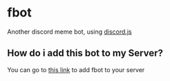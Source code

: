 # fbot

Another discord meme bot, using [discord.js](https://github.com/hydrabolt/discord.js)

## How do i add this bot to my Server?

You can go to [this link](http://bit.ly/add-fbot) to add fbot to your server

